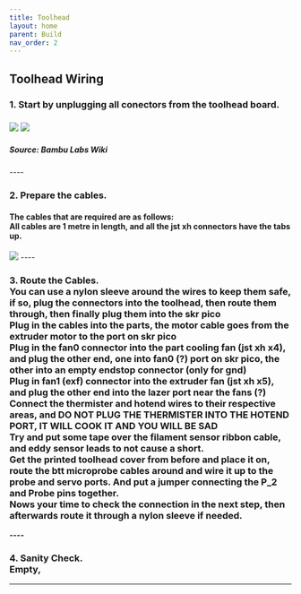 ```yaml
---
title: Toolhead
layout: home
parent: Build
nav_order: 2
---
```



<h2>Toolhead Wiring</h2>
<h3>1. Start by unplugging all conectors from the toolhead board.<h3>
<image src="Images/Hardware/toolhead_board_removal_1.jpg">
<image src="Images/Hardware/toolhead_board_removal_2.jpg">
<h5>Source: Bambu Labs Wiki</h5>
----
<h3>2. Prepare the cables.</h3>
<h4>The cables that are required are as follows:
<br><b>All cables are 1 metre in length, and all the jst xh connectors have the tabs up.</b></h4>
<image src="Images/toolhead_cables.png">

</h3>
----

<h3>3. Route the Cables.
<br><b>You can use a nylon sleeve around the wires to keep them safe, if so, plug the connectors into the toolhead, then route them through, then finally plug them into the skr pico</b>
<br>Plug in the cables into the parts, the motor cable goes from the extruder motor to the port on skr pico
<br>Plug in the fan0 connector into the part cooling fan (jst xh x4), and plug the other end, one into fan0 (?) port on skr pico, the other into an empty endstop connector (only for gnd)
<br>Plug in fan1 (exf) connector into the extruder fan (jst xh x5), and plug the other end into the lazer port near the fans (?)
<br>Connect the thermister and hotend wires to their respective areas, and <b>DO NOT PLUG THE THERMISTER INTO THE HOTEND PORT, IT WILL COOK IT AND YOU WILL BE SAD<b>
<br>Try and put some tape over the filament sensor ribbon cable, and eddy sensor leads to not cause a short.
<br>Get the printed toolhead cover from before and place it on, route the btt microprobe cables around and wire it up to the probe and servo ports. And put a jumper connecting the P_2 and Probe pins together.
<br>Nows your time to check the connection in the next step, then afterwards route it through a nylon sleeve if needed.
</h3>
----
<h3>4. Sanity Check.
<br> Empty,
</h3>

----

